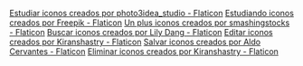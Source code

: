 <a href="https://www.flaticon.es/iconos-gratis/estudiar" title="estudiar iconos">Estudiar iconos creados por photo3idea_studio - Flaticon</a>
<a href="https://www.flaticon.es/iconos-gratis/estudiando" title="estudiando iconos">Estudiando iconos creados por Freepik - Flaticon</a>
<a href="https://www.flaticon.es/iconos-gratis/un-plus" title="un plus iconos">Un plus iconos creados por smashingstocks - Flaticon</a>
<a href="https://www.flaticon.es/iconos-gratis/buscar" title="buscar iconos">Buscar iconos creados por Lily Dang - Flaticon</a>
<a href="https://www.flaticon.es/iconos-gratis/editar" title="editar iconos">Editar iconos creados por Kiranshastry - Flaticon</a>
<a href="https://www.flaticon.es/iconos-gratis/salvar" title="salvar iconos">Salvar iconos creados por Aldo Cervantes - Flaticon</a>
<a href="https://www.flaticon.es/iconos-gratis/eliminar" title="eliminar iconos">Eliminar iconos creados por Kiranshastry - Flaticon</a>